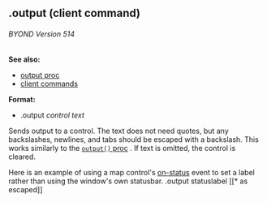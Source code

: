 ## .output (client command) 
###### BYOND Version 514
**See also:**
+   [output proc](/ref/proc/output.md) 
+   [client commands](/ref/%7Bskin%7D/commands.md) 
<!-- -->
**Format:**
+   .output *control* *text*


Sends output to a control. The text does not need quotes, but
any backslashes, newlines, and tabs should be escaped with a backslash.
This works similarly to the [`output()` proc](/ref/proc/output.md) . If text is
omitted, the control is cleared. 

Here is an example of using a
map control\'s [on-status](/ref/%7Bskin%7D/params/on-status.md) event
to set a label rather than using the window\'s own statusbar.
    .output statuslabel [[* as escaped]]